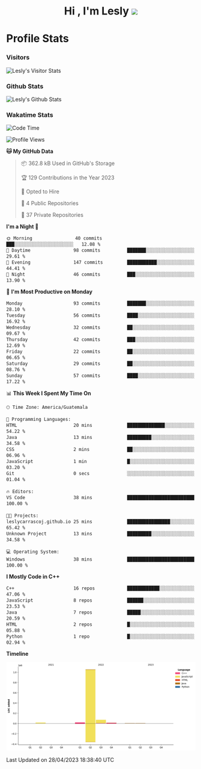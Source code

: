 <h1 align="center">Hi , I'm Lesly <img src="https://media.giphy.com/media/hvRJCLFzcasrR4ia7z/giphy.gif" width="28"></h1>


# Profile Stats

### Visitors
![Lesly's Visitor Stats](https://komarev.com/ghpvc/?username=leslycarrascoj&color=blue&style=for-the-badge&label=VIEWS)

### Github Stats
![Lesly's  Github Stats](https://github-readme-stats.vercel.app/api?username=leslycarrascoj&hide=contribs,issues,stars&count_private=true&include_all_commits=true&show_icons=true&theme=tokyonight)

### Wakatime Stats

<!--START_SECTION:waka-->
![Code Time](http://img.shields.io/badge/Code%20Time-267%20hrs%2044%20mins-blue)

![Profile Views](http://img.shields.io/badge/Profile%20Views-0-blue)

**🐱 My GitHub Data** 

> 📦 362.8 kB Used in GitHub's Storage 
 > 
> 🏆 129 Contributions in the Year 2023
 > 
> 💼 Opted to Hire
 > 
> 📜 4 Public Repositories 
 > 
> 🔑 37 Private Repositories 
 > 
**I'm a Night 🦉** 

```text
🌞 Morning                40 commits          ███░░░░░░░░░░░░░░░░░░░░░░   12.08 % 
🌆 Daytime                98 commits          ███████░░░░░░░░░░░░░░░░░░   29.61 % 
🌃 Evening                147 commits         ███████████░░░░░░░░░░░░░░   44.41 % 
🌙 Night                  46 commits          ███░░░░░░░░░░░░░░░░░░░░░░   13.90 % 
```
📅 **I'm Most Productive on Monday** 

```text
Monday                   93 commits          ███████░░░░░░░░░░░░░░░░░░   28.10 % 
Tuesday                  56 commits          ████░░░░░░░░░░░░░░░░░░░░░   16.92 % 
Wednesday                32 commits          ██░░░░░░░░░░░░░░░░░░░░░░░   09.67 % 
Thursday                 42 commits          ███░░░░░░░░░░░░░░░░░░░░░░   12.69 % 
Friday                   22 commits          ██░░░░░░░░░░░░░░░░░░░░░░░   06.65 % 
Saturday                 29 commits          ██░░░░░░░░░░░░░░░░░░░░░░░   08.76 % 
Sunday                   57 commits          ████░░░░░░░░░░░░░░░░░░░░░   17.22 % 
```


📊 **This Week I Spent My Time On** 

```text
🕑︎ Time Zone: America/Guatemala

💬 Programming Languages: 
HTML                     20 mins             ██████████████░░░░░░░░░░░   54.22 % 
Java                     13 mins             █████████░░░░░░░░░░░░░░░░   34.58 % 
CSS                      2 mins              ██░░░░░░░░░░░░░░░░░░░░░░░   06.96 % 
JavaScript               1 min               █░░░░░░░░░░░░░░░░░░░░░░░░   03.20 % 
Git                      0 secs              ░░░░░░░░░░░░░░░░░░░░░░░░░   01.04 % 

🔥 Editors: 
VS Code                  38 mins             █████████████████████████   100.00 % 

🐱‍💻 Projects: 
leslycarrascoj.github.io 25 mins             ████████████████░░░░░░░░░   65.42 % 
Unknown Project          13 mins             █████████░░░░░░░░░░░░░░░░   34.58 % 

💻 Operating System: 
Windows                  38 mins             █████████████████████████   100.00 % 
```

**I Mostly Code in C++** 

```text
C++                      16 repos            ████████████░░░░░░░░░░░░░   47.06 % 
JavaScript               8 repos             ██████░░░░░░░░░░░░░░░░░░░   23.53 % 
Java                     7 repos             █████░░░░░░░░░░░░░░░░░░░░   20.59 % 
HTML                     2 repos             █░░░░░░░░░░░░░░░░░░░░░░░░   05.88 % 
Python                   1 repo              █░░░░░░░░░░░░░░░░░░░░░░░░   02.94 % 
```



**Timeline**

![Lines of Code chart](https://raw.githubusercontent.com/leslycarrascoj/leslycarrascoj/main/assets/bar_graph.png)


 Last Updated on 28/04/2023 18:38:40 UTC
<!--END_SECTION:waka-->

